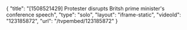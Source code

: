{
    "title": "[1508521429] Protester disrupts Britsh prime minister's conference speech",
    "type": "solo",
    "layout": "iframe-static",
    "videoId": "123185872",
    "url": "\/tvpembed\/123185872"
}